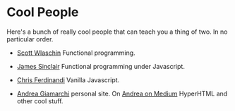 # Cool People

Here's a bunch of really cool people that can teach you a thing of two. In no particular order.

- [Scott Wlaschin](https://fsharpforfunandprofit.com/)
  Functional programming.

- [James Sinclair](https://jrsinclair.com/)
  Functional programming under Javascript.

- [Chris Ferdinandi](https://gomakethings.com/)
  Vanilla Javascript.

- [Andrea Giamarchi](https://webreflection.co.uk/) personal site. On [Andrea on Medium](https://webreflection.medium.com/)
  HyperHTML and other cool stuff.

